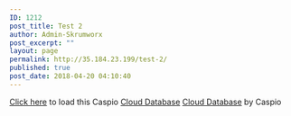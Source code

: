 ```yaml
---
ID: 1212
post_title: Test 2
author: Admin-Skrumworx
post_excerpt: ""
layout: page
permalink: http://35.184.23.199/test-2/
published: true
post_date: 2018-04-20 04:10:40
---
```

<a href="https://c5esh658.caspio.com/dp/ccf460002bfbf872a31c46b1b342">Click here</a> to load this Caspio <a href="http://www.caspio.com" target="_blank" title="Cloud Database">Cloud Database</a>
<a href="https://www.caspio.com" target="_blank">Cloud Database</a> by Caspio